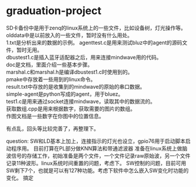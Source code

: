 # graduation-project  
SD卡备份中是用于zenq的linux系统上的一些文件，比如设备树，灯光操作等。  
olddata中是以前放入的一些文件，暂时没有什么用处。  
1.txt是分析出来的数据的示例。
agenttest.c是用来测试bluz中的agent的源码文件，暂时无用。  
dbustest1.c是插入蓝牙适配器之后，用来连接mindwave用的代码。  
doc是文档，里面介绍一些基本步骤。  
marshal.c和marshal.h是编译dbustest1.c时使用到的。  
pmake中存放着一些用到的linux命令。  
result.txt中存放的是收集到的mindwave的原始的串口数据。  
simple-agent是python写成的agent，用于bluez。  
test1.c是用来通过socket连接mindwave，读取其中的数据流的。  
获取数组.cpp是用来根据数字，获取需要的图片的数组。  
作图文档是一些数字在你图中的位置信息。  

有点乱，回头等比较完善了，再整理下。  

question:
SW和LD基本上加上，连接指示的灯光也设立，gpio76用于启动脚本启动程序用。
目前打算在PL部分做KNN算法和带通滤波器
准备在linux系统上做脑波信号的存储工作，初始准备是两个文件，一个文件记录raw原始波，另一个文件记录11种波形。linux系统时间重置的问题，考虑下。
SW控制的问题，目前可用SW剩下7个，也就是可以有127种功能。考虑下软件中怎么嵌入SW变化时功能的变化。	搞定